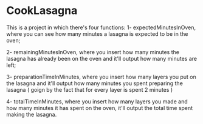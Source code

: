 # CookLasagna
This is a project in which there's four functions:
1- expectedMinutesInOven, where you can see how many minutes a lasagna is expected to be in the oven;

2- remainingMinutesInOven, where you insert how many minutes the lasagna has already been on the oven and it'll output how many minutes are left;

3- preparationTimeInMinutes, where you insert how many layers you put on the lasagna and it'll output how many minutes you spent preparing the lasagna ( goign by the fact that for every layer is spent 2 minutes )

4- totalTimeInMinutes, where you insert how many layers you made and how many minutes it has spent on the oven, it'll output the total time spent making the lasagna.

